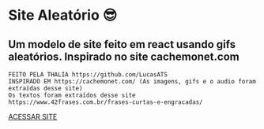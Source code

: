 # Site Aleatório 😎

## Um modelo de site feito em react usando gifs aleatórios. Inspirado no site cachemonet.com

    FEITO PELA THALIA https://github.com/LucasATS
    INSPIRADO EM https://cachemonet.com/ (As imagens, gifs e o audio foram extraídas desse site)
    Os textos foram extraídos desse site https://www.42frases.com.br/frases-curtas-e-engracadas/

[ACESSAR SITE](https://lucasats.github.io/Site-aleatorio/)